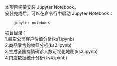 本项目需要安装 Jupyter Notebook。  
安装完成后，可以在命令行中启动 Jupyter Notebook：

        jupyter notebook

项目目录：  
  1.航空公司客户价值分析(ks1.ipynb)  
  2.商品零售购物篮分析(ks2.ipynb)  
  3.生成全国疫情确诊人数可视化地图(ks3.ipynb)  
  4.门店数据统计分析(ks4.ipynb)  
